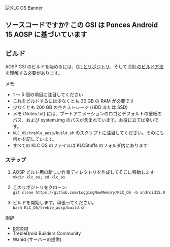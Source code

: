 ![KLC OS Banner](https://github.com/user-attachments/assets/eabf88ec-474a-4e63-99cf-20daafc52f77)

## ソースコードですか? この GSI は Ponces Android 15 AOSP に基づいています

## ビルド

AOSP GSI のビルドを始めるには、[Git とリポジトリ](https://source.android.com/docs/setup/reference/repo)、そして [GSI のビルド方法](https://github.com/phhusson/treble_experimentations/wiki/How-to-build-a-GSI%3F)を理解する必要があります。

メモ: 
- 1 ～ 5 個の項目に注目してください
- これをビルドするには少なくとも 30 GB の RAM が必要です
- 少なくとも 200 GB の空きストレージ (HDD または SSD)
- メモ (Notes.txt) には、ブートアニメーションのロゴとデフォルトの壁紙のパス、および system.img のパスが含まれています。お役に立てば幸いです。
- `KLC_OS/treble_aosp/build.sh` のスクリプトに注目してください。そのにも何かを記しています。
- すべての KLC OS のファイルは KLCStuffs のフォルダ内にあります

### ステップ

1. AOSP ビルド用の新しい作業ディレクトリを作成してそこに移動します: <br />
`mkdir klc_os; cd klc_os`

2. このリポジトリをクローン: <br />
`git clone https://github.com/LoggingNewMemory/KLC_OS -b android15.0`

3. ビルドを開始します。頑張ってください。 <br /> 
`bash KLC_OS/treble_aosp/build.sh`

謝辞:
- [ponces](https://github.com/ponces)
- TrebleDroid Builders Community
- Wahid (サーバーの提供)
